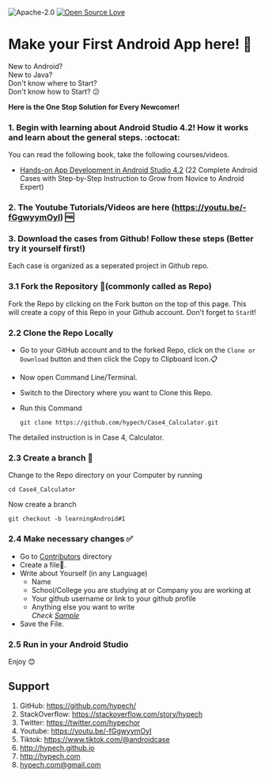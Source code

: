 ![Apache-2.0](https://img.shields.io/badge/license-Apache-blue)  [![Open Source Love](https://badges.frapsoft.com/os/v1/open-source.png?v=103)](https://github.com/ellerbrock/open-source-badges/)

# Make your First Android App here! :tada:

New to Android?  
New to Java?  
Don't know where to Start?  
Don't know how to Start? :confused:  

**Here is the One Stop Solution for Every Newcomer!**

### 1. Begin with learning about Android Studio 4.2! How it works and learn about the general steps. :octocat:

You can read the following book, take the following courses/videos.
* [Hands-on App Development in Android Studio 4.2](https://www.amazon.com/gp/product/B096TL8VMP) (22 Complete Android Cases with Step-by-Step Instruction to Grow from Novice to Android Expert)

### 2. The Youtube Tutorials/Videos are here (https://youtu.be/-fGgwyymOyI) :free:

### 3. Download the cases from Github! Follow these steps (Better try it yourself first!)

Each case is organized as a seperated project in Github repo. 

### 3.1 Fork the Repository :fork_and_knife:(commonly called as Repo)
Fork the Repo by clicking on the Fork button on the top of this page. This will create a copy of this Repo in your Github account.
Don't forget to `Star`it!

### 2.2 Clone the Repo Locally

* Go to your GitHub account and to the forked Repo, click on the `Clone or Download` button and then click the Copy to Clipboard Icon.:clipboard:
* Now open Command Line/Terminal.
* Switch to the Directory where you want to Clone this Repo.
* Run this Command

  ```
  git clone https://github.com/hypech/Case4_Calculator.git
  ```

The detailed instruction is in Case 4, Calculator.

### 2.3 Create a branch :twisted_rightwards_arrows:
Change to the Repo directory on your Computer by running
```
cd Case4_Calculator
```
Now create a branch
```
git checkout -b learningAndroid#1
```

### 2.4 Make necessary changes :white_check_mark:
* Go to [Contributors](https://github.com/Novice-Paradigm/Hello-World/tree/master/Contributors) directory
* Create a file:page_facing_up:.	
* Write about Yourself (in any Language)
  - Name
  - School/College you are studying at or Company you are working at
  - Your github username or link to your github profile
  - Anything else you want to write  
  *Check [Sample](https://github.com/Novice-Paradigm/Hello-World/blob/master/Contributors/Sample.md)*
* Save the File.

### 2.5 Run in your Android Studio

Enjoy :blush:

Support
-------

1. GitHub: https://github.com/hypech/
2. StackOverflow: https://stackoverflow.com/story/hypech
3. Twitter: https://twitter.com/hypechor
4. Youtube: https://youtu.be/-fGgwyymOyI
5. Tiktok: https://www.tiktok.com/@androidcase
6. http://hypech.github.io
7. http://hypech.com
8. hypech.com@gmail.com
